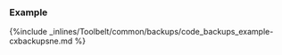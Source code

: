 <!-- usedin: [ _legacy_docker/Toolbelt] - post: -->


### Example

{%include _inlines/Toolbelt/common/backups/code_backups_example-cxbackupsne.md %}



